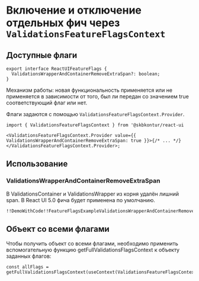 # Включение и отключение отдельных фич через `ValidationsFeatureFlagsContext`

## Доступные флаги

    export interface ReactUIFeatureFlags {
      ValidationsWrapperAndContainerRemoveExtraSpan?: boolean;
    }

Механизм работы: новая функциональность применяется или не применяется в зависимости от того, был ли передан со значением true соответствующий флаг или нет.

Флаги задаются с помощью `ValidationsFeatureFlagsContext.Provider`.

    import { ValidationsFeatureFlagsContext } from '@skbkontur/react-ui

    <ValidationsFeatureFlagsContext.Provider value={{ ValidationsWrapperAndContainerRemoveExtraSpan: true }}>{/* ... */}</ValidationsFeatureFlagsContext.Provider>;

## Использование

### ValidationsWrapperAndContainerRemoveExtraSpan

В ValidationsContainer и ValidationsWrapper из корня удалён лишний span.
В React UI 5.0 фича будет применена по умолчанию.

    !!DemoWithCode!!FeatureFlagsExampleValidationsWrapperAndContainerRemoveExtraSpan

## Объект со всеми флагами

Чтобы получить объект со всеми флагами, необходимо применить вспомогательную функцию getFullValidationsFlagsContext к объекту заданных флагов:

    const allFlags = getFullValidationsFlagsContext(useContext(ValidationsFeatureFlagsContext));
